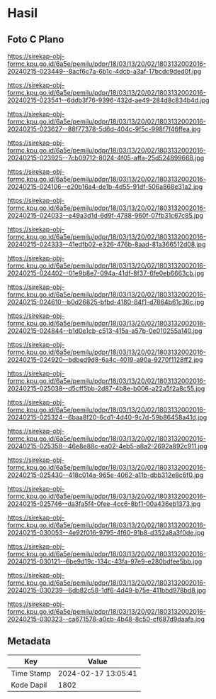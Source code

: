 # Hasil

## Foto C Plano

https://sirekap-obj-formc.kpu.go.id/6a5e/pemilu/pdpr/18/03/13/20/02/1803132002016-20240215-023449--8acf6c7a-6b1c-4dcb-a3af-17bcdc9ded0f.jpg

https://sirekap-obj-formc.kpu.go.id/6a5e/pemilu/pdpr/18/03/13/20/02/1803132002016-20240215-023541--6ddb3f76-9396-432d-ae49-284d8c834b4d.jpg

https://sirekap-obj-formc.kpu.go.id/6a5e/pemilu/pdpr/18/03/13/20/02/1803132002016-20240215-023627--88f77378-5d6d-404c-9f5c-998f7f46ffea.jpg

https://sirekap-obj-formc.kpu.go.id/6a5e/pemilu/pdpr/18/03/13/20/02/1803132002016-20240215-023925--7cb09712-8024-4f05-affa-25d524899668.jpg

https://sirekap-obj-formc.kpu.go.id/6a5e/pemilu/pdpr/18/03/13/20/02/1803132002016-20240215-024106--e20b16a4-de1b-4d55-91df-506a868e31a2.jpg

https://sirekap-obj-formc.kpu.go.id/6a5e/pemilu/pdpr/18/03/13/20/02/1803132002016-20240215-024033--e49a3d1d-6d9f-4788-960f-07fb31c67c85.jpg

https://sirekap-obj-formc.kpu.go.id/6a5e/pemilu/pdpr/18/03/13/20/02/1803132002016-20240215-024333--41edfb02-e326-476b-8aad-81a366512d08.jpg

https://sirekap-obj-formc.kpu.go.id/6a5e/pemilu/pdpr/18/03/13/20/02/1803132002016-20240215-024402--01e9b8e7-094a-41df-8f37-6fe0eb6663cb.jpg

https://sirekap-obj-formc.kpu.go.id/6a5e/pemilu/pdpr/18/03/13/20/02/1803132002016-20240215-024610--b0d26825-bfbd-4180-84f1-d7864b61c36c.jpg

https://sirekap-obj-formc.kpu.go.id/6a5e/pemilu/pdpr/18/03/13/20/02/1803132002016-20240215-024844--b1d0e1cb-c513-415a-a57b-0e010255a140.jpg

https://sirekap-obj-formc.kpu.go.id/6a5e/pemilu/pdpr/18/03/13/20/02/1803132002016-20240215-024920--bdbed9d8-6a4c-4019-a90a-9270f1128ff2.jpg

https://sirekap-obj-formc.kpu.go.id/6a5e/pemilu/pdpr/18/03/13/20/02/1803132002016-20240215-025038--d5cff5bb-2d87-4b8e-b006-a22a5f2a8c55.jpg

https://sirekap-obj-formc.kpu.go.id/6a5e/pemilu/pdpr/18/03/13/20/02/1803132002016-20240215-025324--6baa8f20-6cd1-4d40-9c7d-59b86458a41d.jpg

https://sirekap-obj-formc.kpu.go.id/6a5e/pemilu/pdpr/18/03/13/20/02/1803132002016-20240215-025358--46e8e88c-ea02-4eb5-a8a2-2692a892c911.jpg

https://sirekap-obj-formc.kpu.go.id/6a5e/pemilu/pdpr/18/03/13/20/02/1803132002016-20240215-025430--418c014a-965e-4062-a11b-dbb312e8c6f0.jpg

https://sirekap-obj-formc.kpu.go.id/6a5e/pemilu/pdpr/18/03/13/20/02/1803132002016-20240215-025746--da3fa5f4-0fee-4cc6-8bf1-00a436eb1373.jpg

https://sirekap-obj-formc.kpu.go.id/6a5e/pemilu/pdpr/18/03/13/20/02/1803132002016-20240215-030053--4e92f016-9795-4f60-91b8-d352a8a3f0de.jpg

https://sirekap-obj-formc.kpu.go.id/6a5e/pemilu/pdpr/18/03/13/20/02/1803132002016-20240215-030121--6be9d19c-134c-43fa-97e9-e280bdfee5bb.jpg

https://sirekap-obj-formc.kpu.go.id/6a5e/pemilu/pdpr/18/03/13/20/02/1803132002016-20240215-030239--6db82c58-1df6-4d49-b75e-411bbd978bd8.jpg

https://sirekap-obj-formc.kpu.go.id/6a5e/pemilu/pdpr/18/03/13/20/02/1803132002016-20240215-030323--ca671578-a0cb-4b48-8c50-cf687d9daafa.jpg


## Metadata

| Key        | Value               |
| ---------- | ------------------- |
| Time Stamp | 2024-02-17 13:05:41 |
| Kode Dapil | 1802                |



